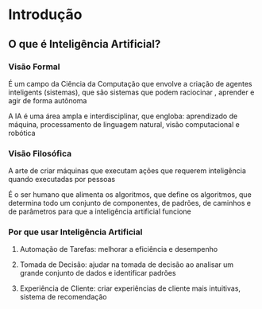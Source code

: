 # Introdução

## O que é Inteligência Artificial?

### Visão Formal

É um campo da Ciência da Computação que envolve a criação de agentes inteligents (sistemas), que são sistemas que podem raciocinar , aprender e agir de forma autônoma

A IA é uma área ampla e interdisciplinar, que engloba: aprendizado de máquina, processamento de linguagem natural, visão computacional e robótica

### Visão Filosófica

A arte de criar máquinas que executam ações que requerem inteligência quando executadas por pessoas

É o ser humano que alimenta os algoritmos, que define os algoritmos, que determina todo um conjunto de componentes, de padrões, de caminhos e de parâmetros para que a inteligência artificial funcione

### Por que usar Inteligência Artificial

1. Automação de Tarefas: melhorar a eficiência e desempenho

2. Tomada de Decisão: ajudar na tomada de decisão ao analisar um grande conjunto de dados e identificar padrões

3. Experiência de Cliente: criar experiências de cliente mais intuitivas, sistema de recomendação